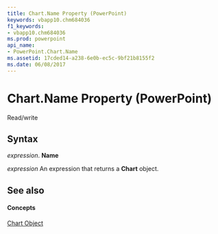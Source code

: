 ```yaml
---
title: Chart.Name Property (PowerPoint)
keywords: vbapp10.chm684036
f1_keywords:
- vbapp10.chm684036
ms.prod: powerpoint
api_name:
- PowerPoint.Chart.Name
ms.assetid: 17cded14-a238-6e0b-ec5c-9bf21b8155f2
ms.date: 06/08/2017
---
```



# Chart.Name Property (PowerPoint)

Read/write


## Syntax

 _expression_. **Name**

 _expression_ An expression that returns a **Chart** object.


## See also


#### Concepts


[Chart Object](PowerPoint.Chart.md)

